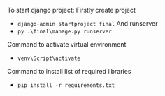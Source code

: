 To start django project:
Firstly create project
* ```django-admin startproject final```
And runserver
* ```py .\final\manage.py runserver```

Command to activate virtual environment
* ```venv\Script\activate```

Command to install list of required libraries
* ```pip install -r requirements.txt```
